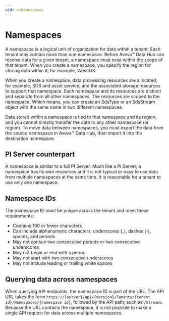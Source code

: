 ```yaml
---
uid: ccNamespaces
---
```


# Namespaces

A namespace is a logical unit of organization for data within a tenant. Each tenant may contain more than one namespace. Before Aveva&trade; Data Hub can receive data for a given tenant, a namespace must exist within the scope of that tenant. When you create a namespace, you specify the region for storing data within it; for example, West US.

When you create a namespace, data processing resources are allocated; for example, SDS and asset service, and the associated storage resources to support that namespace. Each namespace and its resources are distinct and separate from all other namespaces. The resources are scoped to the namespace. Which means, you can create an SdsType or an SdsStream object with the same name in two different namespaces.

Data stored within a namespace is tied to that namespace and its region, and you cannot directly transfer the data to any other namespace (or region). To move data between namespaces, you must export the data from the source namespace in Aveva&trade; Data Hub, then import it into the destination namespace.

## PI Server counterpart

A namespace is similar to a full PI Server. Much like a PI Server, a namespace has its own resources and it is not typical or easy to use data from multiple namespaces at the same time. It is reasonable for a tenant to use only one namespace.

## Namespace IDs

The namespace ID must be unique across the tenant and meet these requirements:

- Contains 100 or fewer characters
- Can include alphanumeric characters, underscores (\_), dashes (-), spaces, and periods
- May not contain two consecutive periods or two consecutive underscores
- May not begin or end with a period
- May not start with two consecutive underscores
- May not include leading or trailing white spaces

## Querying data across namespaces

When querying API endpoints, the namespace ID is part of the URL. The API URL takes the form `https://{server}/api/{version}/Tenants/{tenant id}/Namespaces/{namespace id}`, followed by the API path, such as `/Streams`.  Because the URL contains the namespace, it is not possible to make a single API request for data across multiple namespaces.
